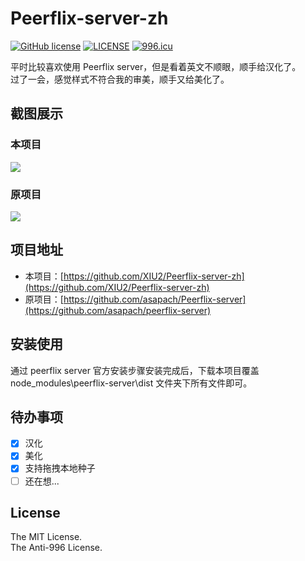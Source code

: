 # Peerflix-server-zh

[![GitHub license](https://img.shields.io/github/license/XIU2/SHELL.svg?style=flat-square)](https://github.com/XIU2/SHELL/blob/master/LICENSE)
[![LICENSE](https://img.shields.io/badge/license-Anti%20996-blue.svg?style=flat-square)](https://github.com/996icu/996.ICU/blob/master/LICENSE)
[![996.icu](https://img.shields.io/badge/link-996.icu-red.svg?style=flat-square)](https://996.icu)

平时比较喜欢使用 Peerflix server，但是看着英文不顺眼，顺手给汉化了。  
过了一会，感觉样式不符合我的审美，顺手又给美化了。

## 截图展示

### 本项目

![](https://raw.githubusercontent.com/XIU2/peerflix-server-zh/master/images/example-05.png)

### 原项目

![](https://raw.githubusercontent.com/XIU2/peerflix-server-zh/master/images/example-02.png)

## 项目地址

 - 本项目：[https://github.com/XIU2/Peerflix-server-zh](https://github.com/XIU2/Peerflix-server-zh)
 - 原项目：[https://github.com/asapach/Peerflix-server](https://github.com/asapach/peerflix-server)

## 安装使用

通过 peerflix server 官方安装步骤安装完成后，下载本项目覆盖 node_modules\peerflix-server\dist 文件夹下所有文件即可。

## 待办事项
- [x] 汉化
- [x] 美化
- [x] 支持拖拽本地种子
- [ ] 还在想...

## License

The MIT License.  
The Anti-996 License.
